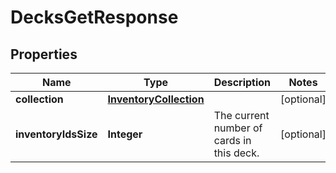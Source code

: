 
# DecksGetResponse

## Properties
Name | Type | Description | Notes
------------ | ------------- | ------------- | -------------
**collection** | [**InventoryCollection**](InventoryCollection.md) |  |  [optional]
**inventoryIdsSize** | **Integer** | The current number of cards in this deck.  |  [optional]



